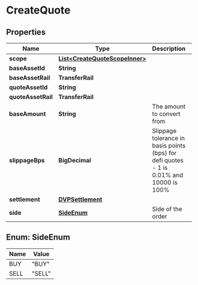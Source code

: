 

# CreateQuote


## Properties

| Name | Type | Description | Notes |
|------------ | ------------- | ------------- | -------------|
|**scope** | [**List&lt;CreateQuoteScopeInner&gt;**](CreateQuoteScopeInner.md) |  |  |
|**baseAssetId** | **String** |  |  |
|**baseAssetRail** | **TransferRail** |  |  [optional] |
|**quoteAssetId** | **String** |  |  |
|**quoteAssetRail** | **TransferRail** |  |  [optional] |
|**baseAmount** | **String** | The amount to convert from |  |
|**slippageBps** | **BigDecimal** | Slippage tolerance in basis points (bps) for defi quotes - 1 is 0.01% and 10000 is 100% |  [optional] |
|**settlement** | [**DVPSettlement**](DVPSettlement.md) |  |  [optional] |
|**side** | [**SideEnum**](#SideEnum) | Side of the order |  |



## Enum: SideEnum

| Name | Value |
|---- | -----|
| BUY | &quot;BUY&quot; |
| SELL | &quot;SELL&quot; |



